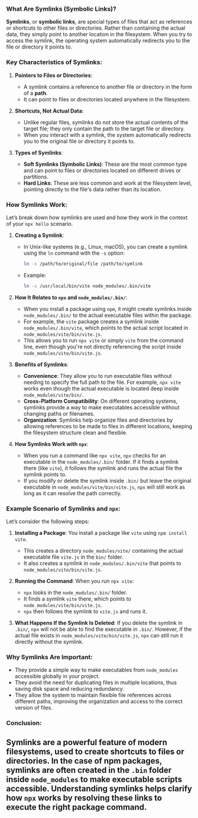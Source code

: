 ### What Are Symlinks (Symbolic Links)?

**Symlinks**, or **symbolic links**, are special types of files that act as references or shortcuts to other files or directories. Rather than containing the actual data, they simply point to another location in the filesystem. When you try to access the symlink, the operating system automatically redirects you to the file or directory it points to.

### Key Characteristics of Symlinks:

1. **Pointers to Files or Directories**:
   - A symlink contains a reference to another file or directory in the form of a **path**. 
   - It can point to files or directories located anywhere in the filesystem.

2. **Shortcuts, Not Actual Data**:
   - Unlike regular files, symlinks do not store the actual contents of the target file; they only contain the path to the target file or directory.
   - When you interact with a symlink, the system automatically redirects you to the original file or directory it points to.

3. **Types of Symlinks**:
   - **Soft Symlinks (Symbolic Links)**: These are the most common type and can point to files or directories located on different drives or partitions.
   - **Hard Links**: These are less common and work at the filesystem level, pointing directly to the file's data rather than its location.

### How Symlinks Work:

Let’s break down how symlinks are used and how they work in the context of your `npx hello` scenario.

1. **Creating a Symlink**:
   - In Unix-like systems (e.g., Linux, macOS), you can create a symlink using the `ln` command with the `-s` option:
     ```bash
     ln -s /path/to/original/file /path/to/symlink
     ```
   - Example:
     ```bash
     ln -s /usr/local/bin/vite node_modules/.bin/vite
     ```

2. **How It Relates to `npx` and `node_modules/.bin/`**:
   - When you install a package using `npm`, it might create symlinks inside `node_modules/.bin/` to the actual executable files within the package.
   - For example, the `vite` package creates a symlink inside `node_modules/.bin/vite`, which points to the actual script located in `node_modules/vite/bin/vite.js`.
   - This allows you to run `npx vite` or simply `vite` from the command line, even though you're not directly referencing the script inside `node_modules/vite/bin/vite.js`.

3. **Benefits of Symlinks**:
   - **Convenience**: They allow you to run executable files without needing to specify the full path to the file. For example, `npx vite` works even though the actual executable is located deep inside `node_modules/vite/bin/`.
   - **Cross-Platform Compatibility**: On different operating systems, symlinks provide a way to make executables accessible without changing paths or filenames.
   - **Organization**: Symlinks help organize files and directories by allowing references to be made to files in different locations, keeping the filesystem structure clean and flexible.

4. **How Symlinks Work with `npx`**:
   - When you run a command like `npx vite`, `npx` checks for an executable in the `node_modules/.bin/` folder. If it finds a symlink there (like `vite`), it follows the symlink and runs the actual file the symlink points to.
   - If you modify or delete the symlink inside `.bin/` but leave the original executable in `node_modules/vite/bin/vite.js`, `npx` will still work as long as it can resolve the path correctly.

### Example Scenario of Symlinks and `npx`:

Let’s consider the following steps:
1. **Installing a Package**:
   You install a package like `vite` using `npm install vite`.
   - This creates a directory `node_modules/vite/` containing the actual executable file `vite.js` in the `bin/` folder.
   - It also creates a symlink in `node_modules/.bin/vite` that points to `node_modules/vite/bin/vite.js`.

2. **Running the Command**:
   When you run `npx vite`:
   - `npx` looks in the `node_modules/.bin/` folder.
   - It finds a symlink `vite` there, which points to `node_modules/vite/bin/vite.js`.
   - `npx` then follows the symlink to `vite.js` and runs it.

3. **What Happens If the Symlink Is Deleted**:
   If you delete the symlink in `.bin/`, `npx` will not be able to find the executable in `.bin/`. However, if the actual file exists in `node_modules/vite/bin/vite.js`, `npx` can still run it directly without the symlink.

### Why Symlinks Are Important:
- They provide a simple way to make executables from `node_modules` accessible globally in your project.
- They avoid the need for duplicating files in multiple locations, thus saving disk space and reducing redundancy.
- They allow the system to maintain flexible file references across different paths, improving the organization and access to the correct version of files.

### Conclusion:
Symlinks are a powerful feature of modern filesystems, used to create shortcuts to files or directories. In the case of npm packages, symlinks are often created in the `.bin` folder inside `node_modules` to make executable scripts accessible. Understanding symlinks helps clarify how `npx` works by resolving these links to execute the right package command.
---